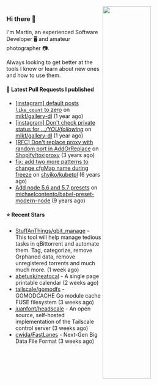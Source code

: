 <img align="right" src="https://github-profile-summary-cards.vercel.app/api/cards/profile-details?username=tinnet&theme=github" width="50%"/>
<h3 class="mt-n3">Hi there 👋</h3>

I'm Martin, an experienced Software Developer 🖥️ and amateur photographer 📷.

Always looking to get better at the tools I know or learn about new ones and how to use them.

#### 🔨 Latest Pull Requests I published

- [[instagram] default posts `like_count` to zero](https://github.com/mikf/gallery-dl/pull/5323) on [mikf/gallery-dl](https://github.com/mikf/gallery-dl) (1 year ago)
- [[instagram] Don&#39;t check private status for *.../YOU/following*](https://github.com/mikf/gallery-dl/pull/5322) on [mikf/gallery-dl](https://github.com/mikf/gallery-dl) (1 year ago)
- [[RFC] Don&#39;t replace proxy with random port in AddOrReplace](https://github.com/Shopify/toxiproxy/pull/356) on [Shopify/toxiproxy](https://github.com/Shopify/toxiproxy) (3 years ago)
- [fix: add two more patterns to change cfgMap name during freeze](https://github.com/shyiko/kubetpl/pull/12) on [shyiko/kubetpl](https://github.com/shyiko/kubetpl) (6 years ago)
- [Add node 5.6 and 5.7 presets](https://github.com/michaelcontento/babel-preset-modern-node/pull/35) on [michaelcontento/babel-preset-modern-node](https://github.com/michaelcontento/babel-preset-modern-node) (9 years ago)

#### ⭐ Recent Stars

- [StuffAnThings/qbit_manage](https://github.com/StuffAnThings/qbit_manage) - This tool will help manage tedious tasks in qBittorrent and automate them. Tag, categorize, remove Orphaned data, remove unregistered torrents and much much more. (1 week ago)
- [abetusk/neatocal](https://github.com/abetusk/neatocal) - A single page printable calendar (2 weeks ago)
- [tailscale/gomodfs](https://github.com/tailscale/gomodfs) - GOMODCACHE Go module cache FUSE filesystem (3 weeks ago)
- [juanfont/headscale](https://github.com/juanfont/headscale) - An open source, self-hosted implementation of the Tailscale control server (3 weeks ago)
- [cwida/FastLanes](https://github.com/cwida/FastLanes) - Next-Gen Big Data File Format (3 weeks ago)
